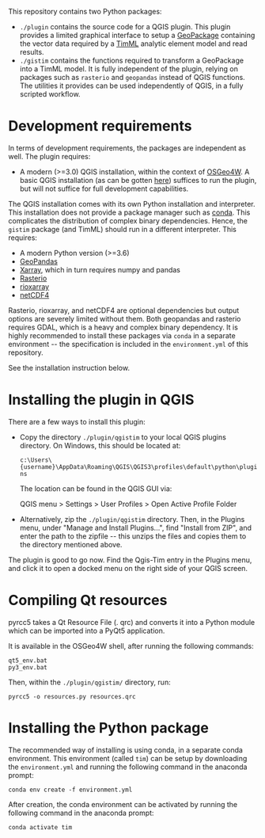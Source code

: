 This repository contains two Python packages:

* `./plugin` contains the source code for a QGIS plugin. This plugin provides a
  limited graphical interface to setup a
  [GeoPackage](https://www.geopackage.org/) containing the vector data required
  by a [TimML](https://github.com/mbakker7/timml) analytic element model and
  read results.
* `./gistim` contains the functions required to transform a GeoPackage into a
  TimML model. It is fully independent of the plugin, relying on packages such
  as `rasterio` and `geopandas` instead of QGIS functions. The utilities it
  provides can be used independently of QGIS, in a fully scripted workflow.

# Development requirements

In terms of development requirements, the packages are independent as well. The
plugin requires:

* A modern (>=3.0) QGIS installation, within the context of
  [OSGeo4W](https://trac.osgeo.org/osgeo4w/). A basic QGIS installation (as can
  be gotten [here](https://qgis.org/en/site/)) suffices to run the plugin, but
  will not suffice for full development capabilities.

The QGIS installation comes with its own Python installation and interpreter.
This installation does not provide a package manager such as
[conda](https://docs.conda.io/en/latest/). This complicates the distribution of
complex binary dependencies. Hence, the `gistim` package (and TimML) should run
in a different interpreter. This requires:

* A modern Python version (>=3.6)
* [GeoPandas](https://geopandas.org/)
* [Xarray](https://xarray.pydata.org/en/stable/), which in turn requires numpy
  and pandas
* [Rasterio](https://rasterio.readthedocs.io/en/latest/)
* [rioxarray](https://corteva.github.io/rioxarray/stable/index.html)
* [netCDF4](https://unidata.github.io/netcdf4-python/netCDF4/index.html)

Rasterio, rioxarray, and netCDF4 are optional dependencies but output options
are severely limited without them. Both geopandas and rasterio requires GDAL,
which is a heavy and complex binary dependency. It is highly recommended to
install these packages via `conda` in a separate environment -- the
specification is included in the `environment.yml` of this repository.

See the installation instruction below.

# Installing the plugin in QGIS

There are a few ways to install this plugin:

* Copy the directory `./plugin/qgistim` to your local QGIS plugins directory.
  On Windows, this should be located at:

  `c:\Users\{username}\AppData\Roaming\QGIS\QGIS3\profiles\default\python\plugins`

  The location can be found in the QGIS GUI via: 

  QGIS menu > Settings > User Profiles > Open Active Profile Folder

* Alternatively, zip the `./plugin/qgistim` directory. Then, in the Plugins
  menu, under "Manage and Install Plugins...", find "Install from ZIP", and
  enter the path to the zipfile -- this unzips the files and copies them to the
  directory mentioned above.

The plugin is good to go now. Find the Qgis-Tim entry in the Plugins menu, and
click it to open a docked menu on the right side of your QGIS screen.

# Compiling Qt resources

pyrcc5 takes a Qt Resource File (. qrc) and converts it into a Python module
which can be imported into a PyQt5 application.

It is available in the OSGeo4W shell, after running the following commands:

```
qt5_env.bat
py3_env.bat
```

Then, within the `./plugin/qgistim/` directory, run:

```
pyrcc5 -o resources.py resources.qrc
```

# Installing the Python package

The recommended way of installing is using conda, in a separate conda
environment. This environment (called `tim`) can be setup by downloading the
`environment.yml` and running the following command in the anaconda prompt:

```
conda env create -f environment.yml
```

After creation, the conda environment can be activated by running the following
command in the anaconda prompt:

```
conda activate tim
```
